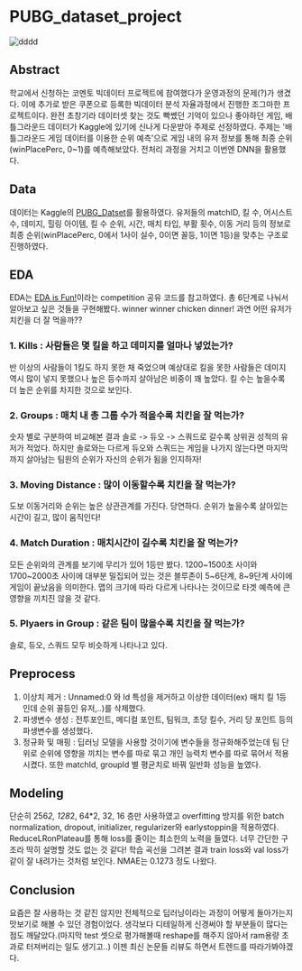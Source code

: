 # PUBG_dataset_project
![dddd](https://user-images.githubusercontent.com/37128004/168798843-74807401-9c7a-4a40-905b-fc4d4da1a0a0.png)
## Abstract
학교에서 신청하는 코멘토 빅데이터 프로젝트에 참여했다가 운영과정의 문제(?)가 생겼다. 이에 추가로 받은 쿠폰으로 등록한 빅데이터 분석 자율과정에서 진행한 조그마한 프로젝트이다. 
완전 초창기라 데이터셋 찾는 것도 빡쎘던 기억이 있으나 좋아하던 게임, 배틀그라운드 데이터가 Kaggle에 있기에 신나게 다운받아 주제로 선정하였다. 주제는 '배틀그라운드 게임 데이터를 이용한 순위 예측'으로 게임 내의 유저 정보를 통해 최종 순위(winPlacePerc, 0~1)를 예측해보았다. 전처리 과정을 거치고 이번엔 DNN을 활용했다.

## Data
데이터는 Kaggle의 [PUBG_Datset](https://www.kaggle.com/datasets/razamh/pubg-dataset)를 활용하였다. 유저들의 matchID, 킬 수, 어시스트 수, 데미지, 힐링 아이템, 킬 수 순위, 시간, 매치 타입, 부활 횟수, 이동 거리 등의 정보로 최종 순위(winPlacePerc, 0에서 1사이 실수, 0이면 꼴등, 1이면 1등)을 맞추는 구조로 진행하였다. 

## EDA
EDA는 [EDA is Fun!](https://www.kaggle.com/code/deffro/eda-is-fun)이라는 competition 공유 코드를 참고하였다. 총 6단계로 나눠서 알아보고 싶은 것들을 구현해봤다. winner winner chicken dinner! 과연 어떤 유저가 치킨을 더 잘 먹을까?? 
### 1. Kills : 사람들은 몇 킬을 하고 데미지를 얼마나 넣었는가?
반 이상의 사람들이 1킬도 하지 못한 채 죽었으며 예상대로 킬을 못한 사람들은 데미지 역시 많이 넣지 못했으나 높은 등수까지 살아남은 비중이 꽤 높았다. 킬 수는 높을수록 더 높은 순위를 차지한 것으로 보인다.
### 2. Groups : 매치 내 총 그룹 수가 적을수록 치킨을 잘 먹는가?
숫자 별로 구분하여 비교해본 결과 솔로 -> 듀오 -> 스쿼드로 갈수록 상위권 성적의 유저가 적었다. 하지만 솔로와는 다르게 듀오와 스쿼드는 게임을 나가지 않는다면 마지막까지 살아남는 팀원의 순위가 자신의 순위가 됨을 인지하자!
### 3. Moving Distance : 많이 이동할수록 치킨을 잘 먹는가?
도보 이동거리와 순위는 높은 상관관계를 가진다. 당연하다. 순위가 높을수록 살아있는 시간이 길고, 많이 움직인다!
### 4. Match Duration : 매치시간이 길수록 치킨을 잘 먹는가?
모든 순위와의 관계를 보기에 무리가 있어 1등만 봤다. 1200~1500초 사이와 1700~2000초 사이에 대부분 밀집되어 있는 것은 블루존이 5~6단계, 8~9단계 사이에 게임이 끝났음을 의미한다. 맵의 크기에 따라 다르게 나타나는 것이므로 타겟 예측에 큰 영향을 끼치진 않을 것 같다.
### 5. Plyaers in Group : 같은 팀이 많을수록 치킨을 잘 먹는가?
솔로, 듀오, 스쿼드 모두 비슷하게 나타나고 있다.

## Preprocess
1) 이상치 제거 : Unnamed:0 와 Id 특성을 제거하고 이상한 데이터(ex) 매치 킬 1등인데 순위 꼴등인 유저,..)를 삭제했다. 
2) 파생변수 생성 : 전투포인트, 메디컬 포인트, 팀워크, 초당 킬수, 거리 당 포인트 등의 파생변수를 생성했다. 
3) 정규화 및 매핑 : 딥러닝 모델을 사용할 것이기에 변수들을 정규화해주었는데 팀 단위로 순위에 영향을 끼치는 변수를 따로 묶고 개인 능력치 변수를 따로 묶어서 적용시켰다. 또한 matchId, groupId 별 평균치로 바꿔 일반화 성능을 높였다.

## Modeling
단순히 256*2, 128*2, 64*2, 32, 16 층만 사용하였고 overfitting 방지를 위한 batch normalization, dropout, initializer, regularizer와 earlystoppin을 적용하였다. ReduceLRonPlateau를 통해 loss를 줄이는 최소한의 노력을 들였다. 너무 간단한 구조라 딱히 설명할 것도 없는 것 같다! 학습 곡선을 그려본 결과 train loss와 val loss가 같이 잘 내려가는 것처럼 보인다. NMAE는 0.1273 정도 나왔다.

## Conclusion
요즘은 잘 사용하는 것 같진 않지만 전체적으로 딥러닝이라는 과정이 어떻게 돌아가는지 맛보기로 해볼 수 있던 경험이었다. 생각보다 디테일하게 신경써야 할 부분들이 많다는 점도 깨달았다.(마지막 test 셋으로 평가해볼때 reshape를 해주지 않아서 ram용량 초과로 터져버리는 일도 생기고..) 이젠 최신 논문들 리뷰도 하면서 트렌드를 따라가봐야겠다. 





